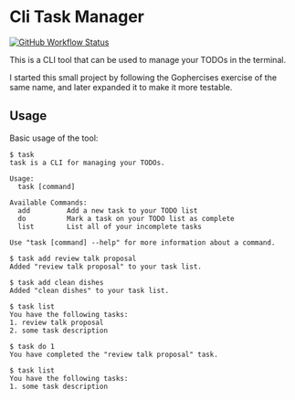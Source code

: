 # Cli Task Manager

[![GitHub Workflow Status](https://github.com/eyalgolan/cli-task-manager/actions/workflows/go.yml/badge.svg)](https://github.com/eyalgolan/cli-task-manager/actions/workflows/go.yml)

This is a CLI tool that can be used to manage your TODOs in the terminal.

I started this small project by following the Gophercises exercise of the same name, and later expanded it to make it more testable.

## Usage

Basic usage of the tool:
```sybase
$ task
task is a CLI for managing your TODOs.

Usage:
  task [command]

Available Commands:
  add         Add a new task to your TODO list
  do          Mark a task on your TODO list as complete
  list        List all of your incomplete tasks

Use "task [command] --help" for more information about a command.

$ task add review talk proposal
Added "review talk proposal" to your task list.

$ task add clean dishes
Added "clean dishes" to your task list.

$ task list
You have the following tasks:
1. review talk proposal
2. some task description

$ task do 1
You have completed the "review talk proposal" task.

$ task list
You have the following tasks:
1. some task description
```